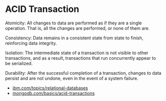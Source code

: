 # ACID Transaction

Atomicity: All changes to data are performed as if they are a single operation. That is, all the changes are performed, or none of them are.

Consistency: Data remains in a consistent state from state to finish, reinforcing data integrity.

Isolation: The intermediate state of a transaction is not visible to other transactions, and as a result, transactions that run concurrently appear to be serialized.

Durability: After the successful completion of a transaction, changes to data persist and are not undone, even in the event of a system failure.

- [ibm.com/topics/relational-databases](https://www.ibm.com/topics/relational-databases)
- [mongodb.com/basics/acid-transactions](https://www.mongodb.com/basics/acid-transactions)
